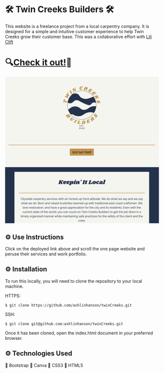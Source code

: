 # 🛠 Twin Creeks Builders 🛠 
This website is a freelance project from a local carpentry company. It is designed for a simple and intuitive customer experience to help Twin Creeks grow their customer base. 
This was a collaborative effort with [Lili Clift](https://github.com/LiliCecilia23) 
# 🔍[Check it out!](https://ashlinhanson.github.io/twinCreeks/)🔎
![Landing](assets/landing.png)

## ⚙️ Use Instructions 
Click on the deployed link above and scroll the one page website and peruse their services and work portfolio.

## ⚙️ Installation
To run this locally, you will need to clone the repository to your local machine.

HTTPS:
````
$ git clone https://github.com/ashlinhanson/twinCreeks.git
````
SSH:
````
$ git clone git@github.com:ashlinhanson/twinCreeks.git
````
Once it has been cloned, open the index.html document in your preferred browser.

## ⚙️ Technologies Used
📌 Bootstrap 
📌 Canva 
📌 CSS3 
📌 HTML5

